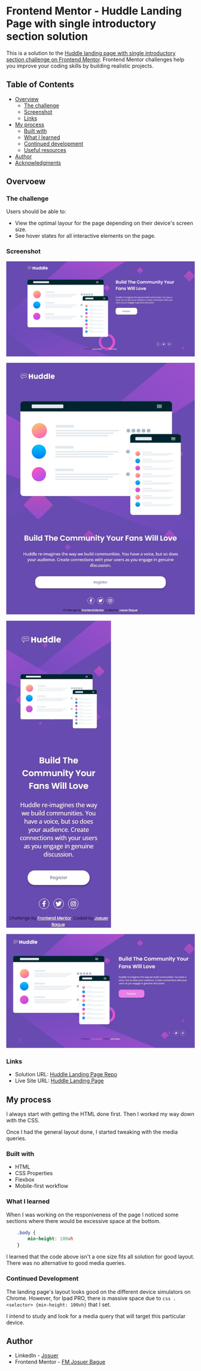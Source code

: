 # Frontend Mentor - Huddle Landing Page with single introductory section solution

This is a solution to the [Huddle landing page with single introductory section challenge on Frontend Mentor](https://www.frontendmentor.io/challenges/huddle-landing-page-with-a-single-introductory-section-B_2Wvxgi0). Frontend Mentor challenges help you improve your coding skills by building realistic projects.

## Table of Contents

- [Overview](#overview)
  - [The challenge](#the-challenge)
  - [Screenshot](#screenshot)
  - [Links](#links)
- [My process](#my-process)
  - [Built with](#built-with)
  - [What I learned](#what-i-learned)
  - [Continued development](#continued-development)
  - [Useful resources](#useful-resources)
- [Author](#author)
- [Acknowledgments](#acknowledgments)

## Overvoew

### The challenge

Users should be able to:

- View the optimal layour for the page depending on their device's screen size.
- See hover states for all interactive elements on the page.

### Screenshot


![Desktop View](assets/img/desktop-1440.jpeg)

![Tablet View](assets/img/tablet-view.jpeg)

![Mobile View](assets/img/mobile-view.jpeg)

![Active State](assets/img/active.jpeg)

### Links

- Solution URL: [Huddle Landing Page Repo](https://github.com/JoshDagat/FM-Huddle-Landing-Page)
- Live Site URL: [Huddle Landing Page](https://joshdagat.github.io/FM-Huddle-Landing-Page)

## My process

I always start with getting the HTML done first. Then I worked my way down with the CSS.

Once I had the general layout done, I started tweaking with the media queries.

### Built with
- HTML
- CSS Properties
- Flexbox
- Mobile-first workflow

### What I learned

When I was working on the responiveness of the page I noticed some sections where there would be excessive space at the bottom.

```css
    .body {
        min-height: 100vh
    }
```

I learned that the code above isn't a one size fits all solution for good layout. There was no alternative to good media queries.

### Continued Development

The landing page's layout looks good on the different device simulators on Chrome. However, for Ipad PRO, there is massive space due to ```css .<selector> {min-height: 100vh}``` that I set.

I intend to study and look for a media query that will target this particular device.

## Author 
- LinkedIn - [Josuer](https://www.linkedin.com/in/josuer-bague/)
- Frontend Mentor - [FM Josuer Bague](https://www.frontendmentor.io/profile/JoshDagat)
